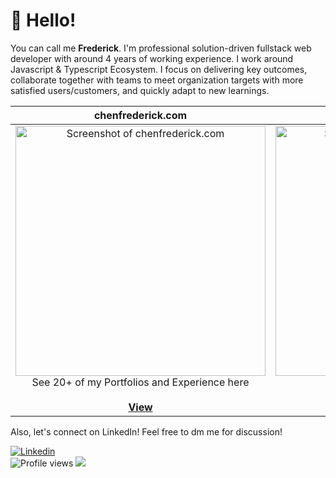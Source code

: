 # 👋 Hello!

You can call me **Frederick**. I'm professional solution-driven fullstack web developer with around 4 years of working experience. I work around Javascript & Typescript Ecosystem. I focus on delivering key outcomes, collaborate together with teams to meet organization targets with more satisfied users/customers, and quickly adapt to new learnings.

| chenfrederick.com | &nbsp;&nbsp;&nbsp;&nbsp;&nbsp;&nbsp;&nbsp;&nbsp;&nbsp;&nbsp;Frederick's Resume&nbsp;&nbsp;&nbsp;&nbsp;&nbsp;&nbsp;&nbsp;&nbsp;&nbsp;&nbsp;
|:-:|:-:|
|<a href="https://chenfrederick.com"><img src="https://github.com/Frederick-88/frederick-88/assets/62235989/a8a1bd80-dd27-4d87-bbef-f23e7a4a8a98" alt="Screenshot of chenfrederick.com" width="400"></a><br />See 20+ of my Portfolios and Experience here<br /><br /><a href="https://chenfrederick.com">**View**</a> | <a href="https://bit.ly/frederick-resume-02"><img src="https://github.com/user-attachments/assets/533edb76-5c30-47aa-8b64-957e21dfdc0c" alt="Screenshot of Frederick's Resume" width="400"></a><br />View My Resume<br /><br /><a href="https://bit.ly/frederick-resume-02">**View**</a> |


Also, let's connect on LinkedIn! Feel free to dm me for discussion!

[![Linkedin](https://img.shields.io/badge/LinkedIn-0077B5?style=for-the-badge&logo=linkedin&logoColor=white)](https://www.linkedin.com/in/frederick-chen/)
<br/>
![Profile views](https://komarev.com/ghpvc/?username=frederick-88&color=gray)
![](https://hit.yhype.me/github/profile?user_id=55318172)


<!-- ## Statistics -->

<!-- <div> -->
<!--   <a href="https://github.com/frederick-88?tab=repositories&q=&type=&language=&sort=stargazers"><img height="154" src="https://github-readme-stats.vercel.app/api?username=frederick-88&show_icons=true&theme=react&rank_icon=percentile&include_all_commits=true&count_private=true&show=prs_merged_percentage&hide=contribs,issues" /></a> -->
<!--   <img height="154" src="https://github-readme-stats.vercel.app/api/top-langs/?username=frederick-88&layout=compact&theme=react&hide=php&langs_count=6" /> -->
<!--   <a href="https://wakatime.com/@frederick88"><img height="150" src="https://github-readme-stats.vercel.app/api/wakatime?username=frederick88&layout=compact&theme=react&langs_count=6" /></a> -->
<!-- </div> -->
